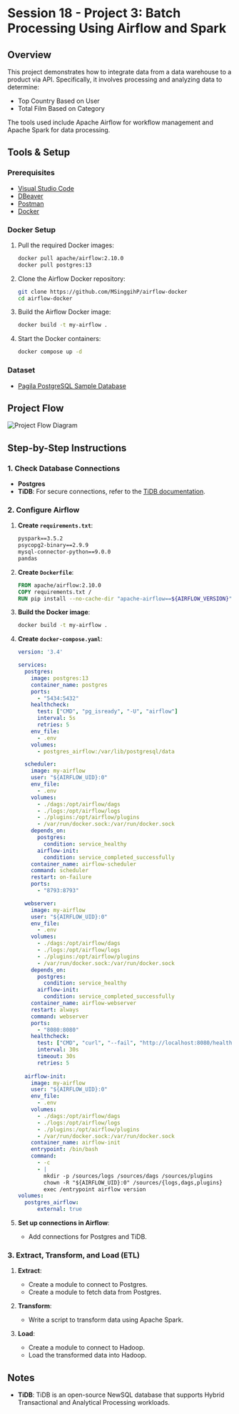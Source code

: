 # Session 18 - Project 3: Batch Processing Using Airflow and Spark

## Overview

This project demonstrates how to integrate data from a data warehouse to a product via API. Specifically, it involves processing and analyzing data to determine:
- Top Country Based on User
- Total Film Based on Category

The tools used include Apache Airflow for workflow management and Apache Spark for data processing.

## Tools & Setup

### Prerequisites

- [Visual Studio Code](https://code.visualstudio.com/)
- [DBeaver](https://dbeaver.io/)
- [Postman](https://www.postman.com/)
- [Docker](https://www.docker.com/)

### Docker Setup

1. Pull the required Docker images:
    ```bash
    docker pull apache/airflow:2.10.0
    docker pull postgres:13
    ```

2. Clone the Airflow Docker repository:
    ```bash
    git clone https://github.com/MSinggihP/airflow-docker
    cd airflow-docker
    ```

3. Build the Airflow Docker image:
    ```bash
    docker build -t my-airflow .
    ```

4. Start the Docker containers:
    ```bash
    docker compose up -d
    ```

### Dataset

- [Pagila PostgreSQL Sample Database](https://www.kaggle.com/datasets/kapturovalexander/pagila-postgresql-sample-database)

## Project Flow

![Project Flow Diagram](https://prod-files-secure.s3.us-west-2.amazonaws.com/01b24fa3-f906-4bbc-ae9a-eae8c32be7d8/32c7269a-4849-4425-bf0d-a7c1fb667885/image.png)

## Step-by-Step Instructions

### 1. Check Database Connections

- **Postgres**
- **TiDB**: For secure connections, refer to the [TiDB documentation](https://docs.pingcap.com/tidbcloud/secure-connections-to-serverless-clusters).

### 2. Configure Airflow

1. **Create `requirements.txt`**:

    ```txt
    pyspark==3.5.2
    psycopg2-binary==2.9.9
    mysql-connector-python==9.0.0
    pandas
    ```

2. **Create `Dockerfile`**:

    ```dockerfile
    FROM apache/airflow:2.10.0
    COPY requirements.txt /
    RUN pip install --no-cache-dir "apache-airflow==${AIRFLOW_VERSION}" -r /requirements.txt
    ```

3. **Build the Docker image**:

    ```bash
    docker build -t my-airflow .
    ```

4. **Create `docker-compose.yaml`**:

    ```yaml
    version: '3.4'
    
    services:
      postgres:
        image: postgres:13
        container_name: postgres
        ports:
          - "5434:5432"
        healthcheck:
          test: ["CMD", "pg_isready", "-U", "airflow"]
          interval: 5s
          retries: 5
        env_file:
          - .env
        volumes:
          - postgres_airflow:/var/lib/postgresql/data
    
      scheduler:
        image: my-airflow
        user: "${AIRFLOW_UID}:0"
        env_file: 
          - .env
        volumes:
          - ./dags:/opt/airflow/dags
          - ./logs:/opt/airflow/logs
          - ./plugins:/opt/airflow/plugins
          - /var/run/docker.sock:/var/run/docker.sock
        depends_on:
          postgres:
            condition: service_healthy
          airflow-init:
            condition: service_completed_successfully
        container_name: airflow-scheduler
        command: scheduler
        restart: on-failure
        ports:
          - "8793:8793"
    
      webserver:
        image: my-airflow
        user: "${AIRFLOW_UID}:0"
        env_file: 
          - .env
        volumes:
          - ./dags:/opt/airflow/dags
          - ./logs:/opt/airflow/logs
          - ./plugins:/opt/airflow/plugins
          - /var/run/docker.sock:/var/run/docker.sock
        depends_on:
          postgres:
            condition: service_healthy
          airflow-init:
            condition: service_completed_successfully
        container_name: airflow-webserver
        restart: always
        command: webserver
        ports:
          - "8080:8080"
        healthcheck:
          test: ["CMD", "curl", "--fail", "http://localhost:8080/health"]
          interval: 30s
          timeout: 30s
          retries: 5
      
      airflow-init:
        image: my-airflow
        user: "${AIRFLOW_UID}:0"
        env_file: 
          - .env
        volumes:
          - ./dags:/opt/airflow/dags
          - ./logs:/opt/airflow/logs
          - ./plugins:/opt/airflow/plugins
          - /var/run/docker.sock:/var/run/docker.sock
        container_name: airflow-init
        entrypoint: /bin/bash
        command:
          - -c
          - |
            mkdir -p /sources/logs /sources/dags /sources/plugins
            chown -R "${AIRFLOW_UID}:0" /sources/{logs,dags,plugins}
            exec /entrypoint airflow version
    volumes:
      postgres_airflow:
          external: true
    ```

5. **Set up connections in Airflow**:
    - Add connections for Postgres and TiDB.

### 3. Extract, Transform, and Load (ETL)

1. **Extract**:
    - Create a module to connect to Postgres.
    - Create a module to fetch data from Postgres.

2. **Transform**:
    - Write a script to transform data using Apache Spark.

3. **Load**:
    - Create a module to connect to Hadoop.
    - Load the transformed data into Hadoop.

## Notes

- **TiDB**: TiDB is an open-source NewSQL database that supports Hybrid Transactional and Analytical Processing workloads.

